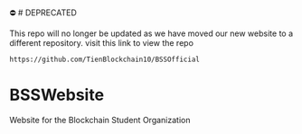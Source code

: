 ⛔️ # DEPRECATED 

This repo will no longer be updated as we have moved our new website to a different repository. visit this link to view the repo

`https://github.com/TienBlockchain10/BSSOfficial`

# BSSWebsite
Website for the Blockchain Student Organization


